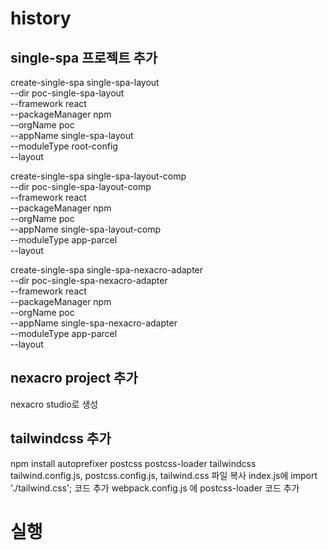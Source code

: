 # history

## single-spa 프로젝트 추가
create-single-spa single-spa-layout \
--dir poc-single-spa-layout \
--framework react \
--packageManager npm \
--orgName poc \
--appName single-spa-layout \
--moduleType root-config \
--layout

create-single-spa single-spa-layout-comp \
--dir poc-single-spa-layout-comp \
--framework react \
--packageManager npm \
--orgName poc \
--appName single-spa-layout-comp \
--moduleType app-parcel \
--layout

create-single-spa  single-spa-nexacro-adapter \
--dir poc-single-spa-nexacro-adapter \
--framework react \
--packageManager npm \
--orgName poc \
--appName single-spa-nexacro-adapter \
--moduleType app-parcel \
--layout

## nexacro project 추가
nexacro studio로 생성

## tailwindcss 추가
npm install autoprefixer postcss postcss-loader tailwindcss
tailwind.config.js, postcss.config.js, tailwind.css 파일 복사 
index.js에 import './tailwind.css'; 코드 추가
webpack.config.js 에 postcss-loader 코드 추가

# 실행
